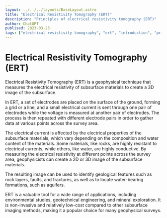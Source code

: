 ```yaml
---
layout: ../../../layouts/BaseLayout.astro
title: "Electrical Resistivity Tomography (ERT)"
description: "Principles of electrical resistivity tomography (ERT)"
author: ChatGPT
publised: 2023-03-23
tags: ["electrical resistivity tomography", "ert", "introduction", "principles"]
---
```


# Electrical Resistivity Tomography (ERT)

Electrical Resistivity Tomography (ERT) is a geophysical technique that measures the electrical resistivity of subsurface materials to create a 3D image of the subsurface.

In ERT, a set of electrodes are placed on the surface of the ground, forming a grid or a line, and a small electrical current is sent through one pair of electrodes while the voltage is measured at another pair of electrodes. The process is then repeated with different electrode pairs in order to gather data at various points across the survey area.

The electrical current is affected by the electrical properties of the subsurface materials, which vary depending on the composition and water content of the materials. Some materials, like rocks, are highly resistant to electrical currents, while others, like water, are highly conductive. By measuring the electrical resistivity at different points across the survey area, geophysicists can create a 2D or 3D image of the subsurface materials.

The resulting image can be used to identify geological features such as rock layers, faults, and fractures, as well as to locate water-bearing formations, such as aquifers.

ERT is a valuable tool for a wide range of applications, including environmental studies, geotechnical engineering, and mineral exploration. It is non-invasive and relatively low-cost compared to other subsurface imaging methods, making it a popular choice for many geophysical surveys.
